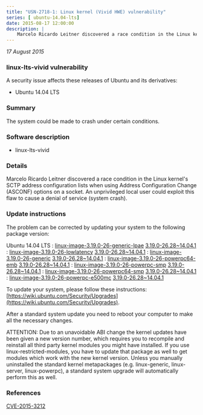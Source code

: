 ```yaml
---
title: "USN-2718-1: Linux kernel (Vivid HWE) vulnerability"
series: [ ubuntu-14.04-lts]
date: 2015-08-17 12:00:00
description: |
    Marcelo Ricardo Leitner discovered a race condition in the Linux kernel&#39;s SCTP address configuration lists when using Address Configuration Change (ASCONF) options on a socket. An unprivileged local user could exploit this flaw to cause a denial of service (system crash). 
--- 
```

 
 

*17 August 2015*

### linux-lts-vivid vulnerability

A security issue affects these releases of Ubuntu and its derivatives:

* Ubuntu 14.04 LTS

### Summary

The system could be made to crash under certain conditions. 

### Software description

* linux-lts-vivid 

### Details

Marcelo Ricardo Leitner discovered a race condition in the Linux kernel&#39;s SCTP address configuration lists when using Address Configuration Change (ASCONF) options on a socket. An unprivileged local user could exploit this flaw to cause a denial of service (system crash). 

### Update instructions

The problem can be corrected by updating your system to the following package version:

Ubuntu 14.04 LTS
 : [linux-image-3.19.0-26-generic-lpae](https://launchpad.net/ubuntu/+source/linux-lts-vivid) <span> [3.19.0-26.28~14.04.1](https://launchpad.net/ubuntu/+source/linux-lts-vivid/3.19.0-26.28~14.04.1) </span> 
 : [linux-image-3.19.0-26-lowlatency](https://launchpad.net/ubuntu/+source/linux-lts-vivid) <span> [3.19.0-26.28~14.04.1](https://launchpad.net/ubuntu/+source/linux-lts-vivid/3.19.0-26.28~14.04.1) </span> 
 : [linux-image-3.19.0-26-generic](https://launchpad.net/ubuntu/+source/linux-lts-vivid) <span> [3.19.0-26.28~14.04.1](https://launchpad.net/ubuntu/+source/linux-lts-vivid/3.19.0-26.28~14.04.1) </span> 
 : [linux-image-3.19.0-26-powerpc64-emb](https://launchpad.net/ubuntu/+source/linux-lts-vivid) <span> [3.19.0-26.28~14.04.1](https://launchpad.net/ubuntu/+source/linux-lts-vivid/3.19.0-26.28~14.04.1) </span> 
 : [linux-image-3.19.0-26-powerpc-smp](https://launchpad.net/ubuntu/+source/linux-lts-vivid) <span> [3.19.0-26.28~14.04.1](https://launchpad.net/ubuntu/+source/linux-lts-vivid/3.19.0-26.28~14.04.1) </span> 
 : [linux-image-3.19.0-26-powerpc64-smp](https://launchpad.net/ubuntu/+source/linux-lts-vivid) <span> [3.19.0-26.28~14.04.1](https://launchpad.net/ubuntu/+source/linux-lts-vivid/3.19.0-26.28~14.04.1) </span> 
 : [linux-image-3.19.0-26-powerpc-e500mc](https://launchpad.net/ubuntu/+source/linux-lts-vivid) <span> [3.19.0-26.28~14.04.1](https://launchpad.net/ubuntu/+source/linux-lts-vivid/3.19.0-26.28~14.04.1) </span> 

To update your system, please follow these instructions: [https://wiki.ubuntu.com/Security/Upgrades](https://wiki.ubuntu.com/Security/Upgrades).

After a standard system update you need to reboot your computer to make all the necessary changes.

ATTENTION: Due to an unavoidable ABI change the kernel updates have been given a new version number, which requires you to recompile and reinstall all third party kernel modules you might have installed. If you use linux-restricted-modules, you have to update that package as well to get modules which work with the new kernel version. Unless you manually uninstalled the standard kernel metapackages (e.g. linux-generic, linux-server, linux-powerpc), a standard system upgrade will automatically perform this as well. 

### References

 
 [CVE-2015-3212](http://people.ubuntu.com/~ubuntu-security/cve/CVE-2015-3212)
 

